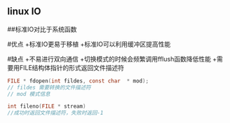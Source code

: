 linux IO
---

##标准IO对比于系统函数

#优点
+标准IO更易于移植
+标准IO可以利用缓冲区提高性能

#缺点
+不易进行双向通信
+切换模式的时候会频繁调用fflush函数降低性能
+需要用FILE结构体指针的形式返回文件描述符

```c
FILE * fdopen(int fildes, const char  * mod);
// fildes 需要转换的文件描述符
// mod 模式信息

int fileno(FILE * stream)
//成功时返回文件描述符，失败时返回-1
```
